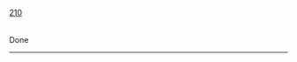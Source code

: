 [210](https://github.com/guilhermeprokisch/ideias/issues/210) 
###### 




Done

-------------------------------------------------------------------------------

